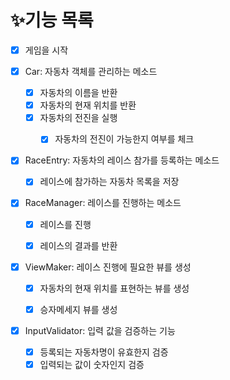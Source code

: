 # ✨기능 목록

- [X] 게임을 시작


- [X] Car: 자동차 객체를 관리하는 메소드
    - [X] 자동차의 이름을 반환
    - [X] 자동차의 현재 위치를 반환
    - [X] 자동차의 전진을 실행
      - [X] 자동차의 전진이 가능한지 여부를 체크


- [X] RaceEntry: 자동차의 레이스 참가를 등록하는 메소드
    - [X] 레이스에 참가하는 자동차 목록을 저장


- [X] RaceManager: 레이스를 진행하는 메소드
    - [X] 레이스를 진행
    - [X] 레이스의 결과를 반환


- [X] ViewMaker: 레이스 진행에 필요한 뷰를 생성
    - [X] 자동차의 현재 위치를 표현하는 뷰를 생성
    - [X] 승자메세지 뷰를 생성


- [X] InputValidator: 입력 값을 검증하는 기능
    - [X] 등록되는 자동차명이 유효한지 검증
    - [X] 입력되는 값이 숫자인지 검증
